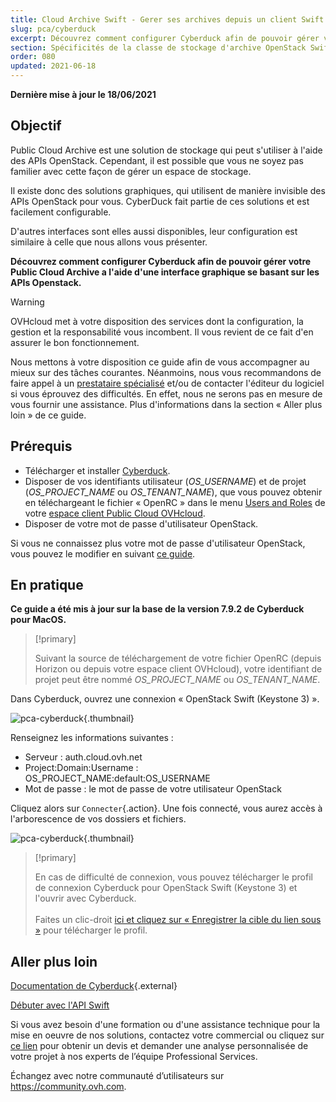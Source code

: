 ```yaml
---
title: Cloud Archive Swift - Gerer ses archives depuis un client Swift (Cyberduck)
slug: pca/cyberduck
excerpt: Découvrez comment configurer Cyberduck afin de pouvoir gérer votre Public Cloud Archive
section: Spécificités de la classe de stockage d'archive OpenStack Swift
order: 080
updated: 2021-06-18
---
```


**Dernière mise à jour le 18/06/2021**

## Objectif

Public Cloud Archive est une solution de stockage qui peut s'utiliser à l'aide des APIs OpenStack. Cependant, il est possible que vous ne soyez pas familier avec cette façon de gérer un espace de stockage.

Il existe donc des solutions graphiques, qui utilisent de manière invisible des APIs OpenStack pour vous. CyberDuck fait partie de ces solutions et est facilement configurable.

D'autres interfaces sont elles aussi disponibles, leur configuration est similaire à celle que nous allons vous présenter.

**Découvrez comment configurer Cyberduck afin de pouvoir gérer votre Public Cloud Archive a l'aide d'une interface graphique se basant sur les APIs Openstack.**

> [!warning]
>
> OVHcloud met à votre disposition des services dont la configuration, la gestion et la responsabilité vous incombent. Il vous revient de ce fait d'en assurer le bon fonctionnement.
>
> Nous mettons à votre disposition ce guide afin de vous accompagner au mieux sur des tâches courantes. Néanmoins, nous vous recommandons de faire appel à un [prestataire spécialisé](https://partner.ovhcloud.com/fr-ca/directory/) et/ou de contacter l'éditeur du logiciel si vous éprouvez des difficultés. En effet, nous ne serons pas en mesure de vous fournir une assistance. Plus d'informations dans la section « Aller plus loin » de ce guide.
>

## Prérequis

- Télécharger et installer [Cyberduck](https://cyberduck.io/).
- Disposer de vos identifiants utilisateur (*OS_USERNAME*) et de projet (*OS_PROJECT_NAME* ou *OS_TENANT_NAME*), que vous pouvez obtenir en téléchargeant le fichier « OpenRC » dans le menu [Users and Roles](https://docs.ovh.com/ca/fr/public-cloud/set-openstack-environment-variables/#etape-1-recuperer-les-variables) de votre [espace client Public Cloud OVHcloud](https://ca.ovh.com/auth/?action=gotomanager&from=https://www.ovh.com/ca/fr/&ovhSubsidiary=qc).
- Disposer de votre mot de passe d'utilisateur OpenStack.

Si vous ne connaissez plus votre mot de passe d'utilisateur OpenStack, vous pouvez le modifier en suivant [ce guide](https://docs.ovh.com/ca/fr/public-cloud/modification-du-mot-de-passe-dun-utilisateur-openstack/).

## En pratique

**Ce guide a été mis à jour sur la base de la version 7.9.2 de Cyberduck pour MacOS.**

> [!primary]
>
> Suivant la source de téléchargement de votre fichier OpenRC (depuis Horizon ou depuis votre espace client OVHcloud), votre identifiant de projet peut être nommé *OS_PROJECT_NAME* ou *OS_TENANT_NAME*.
>

Dans Cyberduck, ouvrez une connexion « OpenStack Swift (Keystone 3) ».

![pca-cyberduck](images/login.png){.thumbnail}

Renseignez les informations suivantes :

- Serveur : auth.cloud.ovh.net
- Project:Domain:Username : OS_PROJECT_NAME:default:OS_USERNAME
- Mot de passe : le mot de passe de votre utilisateur OpenStack

Cliquez alors sur `Connecter`{.action}. Une fois connecté, vous aurez accès à l'arborescence de vos dossiers et fichiers.

![pca-cyberduck](images/successful-login.png){.thumbnail}

> [!primary]
>
> En cas de difficulté de connexion, vous pouvez télécharger le profil de connexion Cyberduck pour OpenStack Swift (Keystone 3) et l'ouvrir avec Cyberduck.
> <br><br>Faites un clic-droit <a href="https://trac.cyberduck.io/browser/shelves/02.2020/profiles/default/Openstack%20Swift%20(Keystone%203).cyberduckprofile?rev=48724&order=name" download>ici et cliquez sur « Enregistrer la cible du lien sous »</a> pour télécharger le profil.
>

## Aller plus loin

[Documentation de Cyberduck](https://trac.cyberduck.io/wiki/help/en){.external}

[Débuter avec l'API Swift](https://docs.ovh.com/ca/fr/public-cloud/debuter-avec-lapi-swift/)

Si vous avez besoin d'une formation ou d'une assistance technique pour la mise en oeuvre de nos solutions, contactez votre commercial ou cliquez sur [ce lien](https://www.ovhcloud.com/fr-ca/professional-services/) pour obtenir un devis et demander une analyse personnalisée de votre projet à nos experts de l’équipe Professional Services.

Échangez avec notre communauté d’utilisateurs sur <https://community.ovh.com>.
